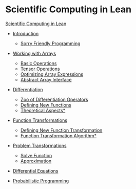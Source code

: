 # Scientific Computing in Lean

[Scientific Computing in Lean](./title.md)
- [Introduction](./introduction.md)
  - [Sorry Friendly Programming]() <!-- (./introduction/sorry-friendly-programming.md) -->

- [Working with Arrays](./working-with-arrays.md)
  - [Basic Operations](./working-with-arrays/basics.md)
  - [Tensor Operations](./working-with-arrays/tensor-operations.md)
  - [Optimizing Array Expressions](./working-with-arrays/optimizing-arrays.md)
  - [Abstract Array Interface]() <!-- (./working-with-arrays/abstract-interface.md) -->
  
- [Differentiation]() <!-- (./differentiation.md) -->
  - [Zoo of Differentiation Operators]() <!-- (./differentiation/zoo.md) -->
  - [Defining New Functions]() <!-- (./differentiation/new-functions.md) -->
  - [Theoretical Aspects*]() <!-- (./differentiation/theoretical-aspects.md) -->
  
- [Function Transformations]() <!-- (./function-transformations.md) -->
  - [Defining New Function Transformation]() <!-- (./function-transformations/new-transformation.md) -->
  - [Function Transformation Algorithm*]() <!-- (./function-transformations/algorithm.md) -->
  
- [Problem Transformations]() <!-- (./problem-transformations.md) -->
  - [Solve Function]() <!-- (./problem-transformations/solve-function.md) -->
  - [Approximation]() <!-- (./problem-transformations/approximation.md) -->
  
- [Differential Equations]() <!-- (./differential-equations.md) -->
- [Probabilistic Programming]() <!-- (./probabilistic-programming.md) -->
